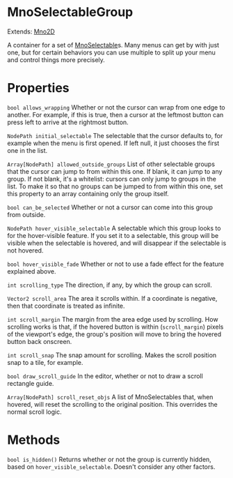 # MnoSelectableGroup

Extends: [Mno2D](mno2d.md)

A container for a set of [MnoSelectable](mnoselectable.md)s. Many menus can get by with just one, but for certain behaviors you can use multiple to split up your menu and control things more precisely.

# Properties

`bool allows_wrapping` Whether or not the cursor can wrap from one edge to another. For example, if this is true, then a cursor at the leftmost button can press left to arrive at the rightmost button.

`NodePath initial_selectable` The selectable that the cursor defaults to, for example when the menu is first opened. If left null, it just chooses the first one in the list.

`Array[NodePath] allowed_outside_groups` List of other selectable groups that the cursor can jump to from within this one. If blank, it can jump to any group. If not blank, it's a whitelist: cursors can only jump to groups in the list. To make it so that no groups can be jumped to from within this one, set this property to an array containing only the group itself.

`bool can_be_selected` Whether or not a cursor can come into this group from outside.

`NodePath hover_visible_selectable` A selectable which this group looks to for the hover-visible feature. If you set it to a selectable, this group will be visible when the selectable is hovered, and will disappear if the selectable is not hovered.

`bool hover_visible_fade` Whether or not to use a fade effect for the feature explained above.

`int scrolling_type` The direction, if any, by which the group can scroll.

`Vector2 scroll_area` The area it scrolls within. If a coordinate is negative, then that coordinate is treated as infinite.

`int scroll_margin` The margin from the area edge used by scrolling. How scrolling works is that, if the hovered button is within (`scroll_margin`) pixels of the viewport's edge, the group's position will move to bring the hovered button back onscreen.

`int scroll_snap` The snap amount for scrolling. Makes the scroll position snap to a tile, for example.

`bool draw_scroll_guide` In the editor, whether or not to draw a scroll rectangle guide.

`Array[NodePath] scroll_reset_objs` A list of MnoSelectables that, when hovered, will reset the scrolling to the original position. This overrides the normal scroll logic.

# Methods

`bool is_hidden()` Returns whether or not the group is currently hidden, based on `hover_visible_selectable`. Doesn't consider any other factors.